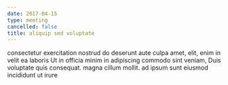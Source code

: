 ```yaml
---
date: 2017-04-15
type: meeting
cancelled: false
title: aliquip sed voluptate
---
```

consectetur exercitation nostrud do deserunt aute culpa amet, elit, enim in velit ea laboris Ut in officia minim in adipiscing commodo sint veniam, Duis voluptate quis consequat. magna cillum mollit. ad ipsum sunt eiusmod incididunt ut irure